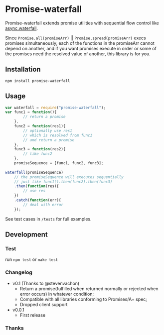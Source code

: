 # Promise-waterfall
Promise-waterfall extends promise utilities with sequential flow control like [async.waterfall](https://github.com/caolan/async#waterfalltasks-callback). 

Since `Promise.all(promiseArr)` || `Promise.spread(promiseArr)` execs promises simultaneously, each of the functions in the promiseArr cannot depend on another, and if you want promises execute in order or some of the promises need the resolved value of another, this library is for you.

## Installation
`npm install promise-waterfall`

## Usage
```javascript
var waterfall = require("promise-waterfall");
var func1 = function(){
        // return a promise
    },
    func2 = function(res1){
        // optionally use res1 
        // which is resolved from func1 
        // and return a promise
    },
    func3 = function(res2){
        // like func2
    },
    promiseSequence = [func1, func2, func3];
    
waterfall(promiseSequence) 
    // the promiseSequence will executes sequentially
    // just like func1().then(func2).then(func3)
    .then(function(res){
        // use res
    })
    .catch(function(err){
        // deal with error
    });
```
See test cases in `/tests` for full examples.

## Development

### Test
run `npm test` or `make test`

### Changelog
* v0.1 (Thanks to @stevenvachon)
    * Return a promise(fulfilled when returned normally or rejected when error occurs) in whatever condition;
    * Compatible with all libraries conforming to Promises/A+ spec;
    * Dropped client support
* v0.0.1 
    * First release

### Thanks 